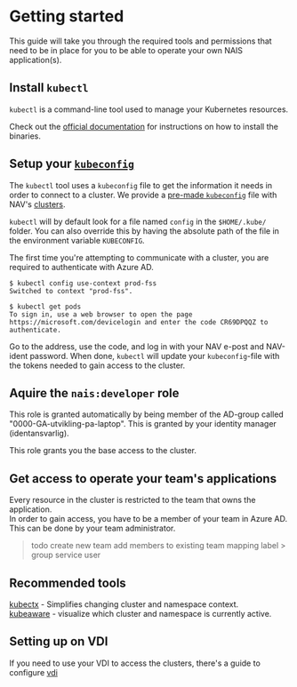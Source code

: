 Getting started
===============

This guide will take you through the required tools and permissions that need to be in place for you to be able to operate your own NAIS application(s). 

## Install `kubectl`

`kubectl` is a command-line tool used to manage your Kubernetes resources.

Check out the [official documentation](https://kubernetes.io/docs/tasks/tools/install-kubectl) for instructions on how to install the binaries.

## Setup your [`kubeconfig`](https://kubernetes.io/docs/concepts/configuration/organize-cluster-access-kubeconfig/)

The `kubectl` tool uses a `kubeconfig` file to get the information it needs in order to connect to a cluster. We provide a [pre-made `kubeconfig`](https://github.com/navikt/kubeconfigs.git) file with NAV's [clusters](../clusters). 

`kubectl` will by default look for a file named `config` in the `$HOME/.kube/` folder. You can also override this by having the absolute path of the file in the environment variable `KUBECONFIG`. 

The first time you're attempting to communicate with a cluster, you are required to authenticate with Azure AD.
```
$ kubectl config use-context prod-fss
Switched to context "prod-fss".

$ kubectl get pods
To sign in, use a web browser to open the page https://microsoft.com/devicelogin and enter the code CR69DPQQZ to authenticate.

```
Go to the address, use the code, and log in with your NAV e-post and NAV-ident password. When done, `kubectl` will update your `kubeconfig`-file with the tokens needed to gain access to the cluster. 

## Aquire the `nais:developer` role

This role is granted automatically by being member of the AD-group called "0000-GA-utvikling-pa-laptop". This is granted by your identity manager (identansvarlig).

This role grants you the base access to the cluster.


## Get access to operate your team's applications

Every resource in the cluster is restricted to the team that owns the application.   
In order to gain access, you have to be a member of your team in Azure AD. This can be done by your team administrator.

> todo
create new team
add members to existing team
mapping label > group
service user

## Recommended tools

[kubectx](https://github.com/ahmetb/kubectx) - Simplifies changing cluster and namespace context.   
[kubeaware](https://github.com/jhrv/kubeaware) - visualize which cluster and namespace is currently active.

## Setting up on VDI
If you need to use your VDI to access the clusters, there's a guide to configure [vdi](/content/getting-started/vdi.md)


